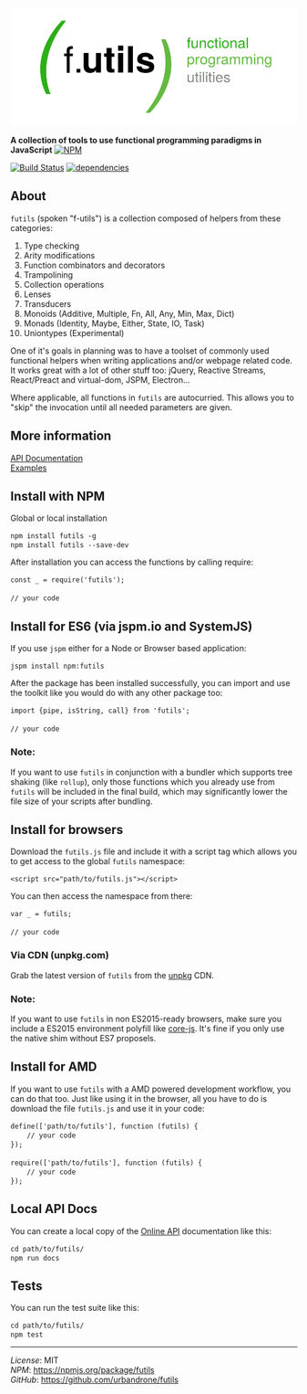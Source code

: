![futils Logo](/logo.png?raw=true, 'futils Logo')

**A collection of tools to use functional programming paradigms in JavaScript** 
[![NPM](https://nodei.co/npm/futils.png)](https://nodei.co/npm/futils/)

[![Build Status](https://travis-ci.org/urbandrone/futils.svg?branch=master)](https://travis-ci.org/urbandrone/futils)
[![dependencies](https://david-dm.org/urbandrone/futils.svg)](https://david-dm.org/urbandrone/futils)

## About
`futils` (spoken "f-utils") is a collection composed of helpers from these categories:

1. Type checking
2. Arity modifications
3. Function combinators and decorators
4. Trampolining
5. Collection operations
6. Lenses
7. Transducers
8. Monoids (Additive, Multiple, Fn, All, Any, Min, Max, Dict)
9. Monads (Identity, Maybe, Either, State, IO, Task)
10. Uniontypes (Experimental)

One of it's goals in planning was to have a toolset of commonly used functional helpers when writing applications and/or webpage related code. It works great with a lot of other stuff too: jQuery, Reactive Streams, React/Preact and virtual-dom, JSPM, Electron...

Where applicable, all functions in `futils` are autocurried. This allows you to "skip" the invocation until all needed parameters are given.

## More information
[API Documentation](http://www.der-davi.de/futils/docs/index.html)  
[Examples](./examples/readme.md)  

## Install with NPM
Global or local installation
```
npm install futils -g
npm install futils --save-dev
```

After installation you can access the functions by calling require:
```
const _ = require('futils');

// your code
```

## Install for ES6 (via jspm.io and SystemJS)
If you use `jspm` either for a Node or Browser based application:
```
jspm install npm:futils
```

After the package has been installed successfully, you can import and use the toolkit like you would do with any other package too:
```
import {pipe, isString, call} from 'futils';

// your code
```

### Note:
If you want to use `futils` in conjunction with a bundler which supports tree shaking (like `rollup`), only those functions which you already use from `futils` will be included in the final build, which may significantly lower the file size of your scripts after bundling.

## Install for browsers
Download the `futils.js` file and include it with a script tag which allows you to get access to the global `futils` namespace:
```
<script src="path/to/futils.js"></script>
```

You can then access the namespace from there:
```
var _ = futils;

// your code
```

### Via CDN (unpkg.com)
Grab the latest version of `futils` from the [unpkg](https://unpkg.com/futils@latest/futils.js) CDN.

### Note:
If you want to use `futils` in non ES2015-ready browsers, make sure you include a ES2015 environment polyfill like [core-js](https://github.com/zloirock/core-js). It's fine if you only use the native shim without ES7 proposels.

## Install for AMD
If you want to use `futils` with a AMD powered development workflow, you can do that too. Just like using it in the browser, all you have to do is download the file `futils.js` and use it in your code:
```
define(['path/to/futils'], function (futils) {
    // your code
});

require(['path/to/futils'], function (futils) {
    // your code
});
```

## Local API Docs
You can create a local copy of the [Online API](http://www.der-davi.de/futils/docs/index.html) documentation like this:
```
cd path/to/futils/
npm run docs
```

## Tests
You can run the test suite like this:
```
cd path/to/futils/
npm test
```

---
*License*: MIT  
*NPM*: https://npmjs.org/package/futils  
*GitHub*: https://github.com/urbandrone/futils